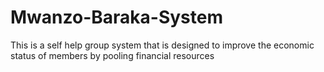 # Mwanzo-Baraka-System
This is a self help group system that is designed to improve the economic status of members by pooling financial resources
